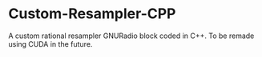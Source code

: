 # Custom-Resampler-CPP
A custom rational resampler GNURadio block coded in C++.
To be remade using CUDA in the future.
